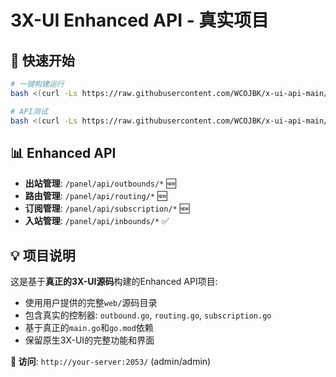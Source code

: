 # 3X-UI Enhanced API - 真实项目

## 🚀 快速开始

```bash
# 一键构建运行
bash <(curl -Ls https://raw.githubusercontent.com/WCOJBK/x-ui-api-main/main/build_and_run.sh)

# API测试  
bash <(curl -Ls https://raw.githubusercontent.com/WCOJBK/x-ui-api-main/main/test_real_api.sh)
```

## 📊 Enhanced API

- **出站管理**: `/panel/api/outbounds/*` 🆕
- **路由管理**: `/panel/api/routing/*` 🆕  
- **订阅管理**: `/panel/api/subscription/*` 🆕
- **入站管理**: `/panel/api/inbounds/*` ✅

## 💡 项目说明

这是基于**真正的3X-UI源码**构建的Enhanced API项目:
- 使用用户提供的完整`web/`源码目录
- 包含真实的控制器: `outbound.go`, `routing.go`, `subscription.go`
- 基于真正的`main.go`和`go.mod`依赖
- 保留原生3X-UI的完整功能和界面

**🎯 访问**: `http://your-server:2053/` (admin/admin)
